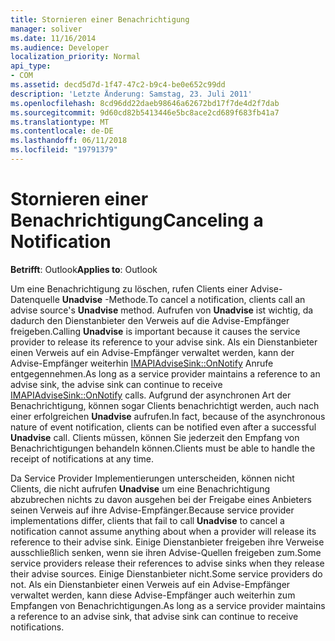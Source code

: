 ```yaml
---
title: Stornieren einer Benachrichtigung
manager: soliver
ms.date: 11/16/2014
ms.audience: Developer
localization_priority: Normal
api_type:
- COM
ms.assetid: decd5d7d-1f47-47c2-b9c4-be0e652c99dd
description: 'Letzte Änderung: Samstag, 23. Juli 2011'
ms.openlocfilehash: 8cd96dd22daeb98646a62672bd17f7de4d2f7dab
ms.sourcegitcommit: 9d60cd82b5413446e5bc8ace2cd689f683fb41a7
ms.translationtype: MT
ms.contentlocale: de-DE
ms.lasthandoff: 06/11/2018
ms.locfileid: "19791379"
---
```

# <a name="canceling-a-notification"></a><span data-ttu-id="2e7e1-103">Stornieren einer Benachrichtigung</span><span class="sxs-lookup"><span data-stu-id="2e7e1-103">Canceling a Notification</span></span>

  
  
<span data-ttu-id="2e7e1-104">**Betrifft**: Outlook</span><span class="sxs-lookup"><span data-stu-id="2e7e1-104">**Applies to**: Outlook</span></span> 
  
<span data-ttu-id="2e7e1-105">Um eine Benachrichtigung zu löschen, rufen Clients einer Advise-Datenquelle **Unadvise** -Methode.</span><span class="sxs-lookup"><span data-stu-id="2e7e1-105">To cancel a notification, clients call an advise source's **Unadvise** method.</span></span> <span data-ttu-id="2e7e1-106">Aufrufen von **Unadvise** ist wichtig, da dadurch den Dienstanbieter den Verweis auf die Advise-Empfänger freigeben.</span><span class="sxs-lookup"><span data-stu-id="2e7e1-106">Calling **Unadvise** is important because it causes the service provider to release its reference to your advise sink.</span></span> <span data-ttu-id="2e7e1-107">Als ein Dienstanbieter einen Verweis auf ein Advise-Empfänger verwaltet werden, kann der Advise-Empfänger weiterhin [IMAPIAdviseSink::OnNotify](imapiadvisesink-onnotify.md) Anrufe entgegennehmen.</span><span class="sxs-lookup"><span data-stu-id="2e7e1-107">As long as a service provider maintains a reference to an advise sink, the advise sink can continue to receive [IMAPIAdviseSink::OnNotify](imapiadvisesink-onnotify.md) calls.</span></span> <span data-ttu-id="2e7e1-108">Aufgrund der asynchronen Art der Benachrichtigung, können sogar Clients benachrichtigt werden, auch nach einer erfolgreichen **Unadvise** aufrufen.</span><span class="sxs-lookup"><span data-stu-id="2e7e1-108">In fact, because of the asynchronous nature of event notification, clients can be notified even after a successful **Unadvise** call.</span></span> <span data-ttu-id="2e7e1-109">Clients müssen, können Sie jederzeit den Empfang von Benachrichtigungen behandeln können.</span><span class="sxs-lookup"><span data-stu-id="2e7e1-109">Clients must be able to handle the receipt of notifications at any time.</span></span> 
  
<span data-ttu-id="2e7e1-110">Da Service Provider Implementierungen unterscheiden, können nicht Clients, die nicht aufrufen **Unadvise** um eine Benachrichtigung abzubrechen nichts zu davon ausgehen bei der Freigabe eines Anbieters seinen Verweis auf ihre Advise-Empfänger.</span><span class="sxs-lookup"><span data-stu-id="2e7e1-110">Because service provider implementations differ, clients that fail to call **Unadvise** to cancel a notification cannot assume anything about when a provider will release its reference to their advise sink.</span></span> <span data-ttu-id="2e7e1-111">Einige Dienstanbieter freigeben ihre Verweise ausschließlich senken, wenn sie ihren Advise-Quellen freigeben zum.</span><span class="sxs-lookup"><span data-stu-id="2e7e1-111">Some service providers release their references to advise sinks when they release their advise sources.</span></span> <span data-ttu-id="2e7e1-112">Einige Dienstanbieter nicht.</span><span class="sxs-lookup"><span data-stu-id="2e7e1-112">Some service providers do not.</span></span> <span data-ttu-id="2e7e1-113">Als ein Dienstanbieter einen Verweis auf ein Advise-Empfänger verwaltet werden, kann diese Advise-Empfänger auch weiterhin zum Empfangen von Benachrichtigungen.</span><span class="sxs-lookup"><span data-stu-id="2e7e1-113">As long as a service provider maintains a reference to an advise sink, that advise sink can continue to receive notifications.</span></span> 
  

